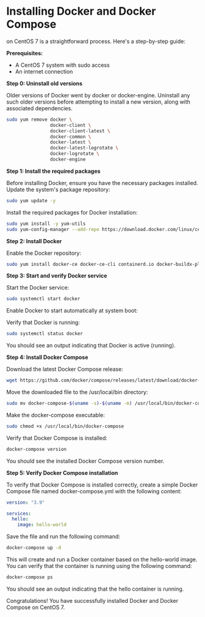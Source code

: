 # Installing Docker and Docker Compose
on CentOS 7 is a straightforward process. Here's a step-by-step guide:

**Prerequisites:**

- A CentOS 7 system with sudo access
- An internet connection

**Step 0: Uninstall old versions**

Older versions of Docker went by docker or docker-engine. Uninstall any such older versions before attempting to install a new version, along with associated dependencies.

```bash
sudo yum remove docker \
                docker-client \
                docker-client-latest \
                docker-common \
                docker-latest \
                docker-latest-logrotate \
                docker-logrotate \
                docker-engine
```

**Step 1: Install the required packages**

Before installing Docker, ensure you have the necessary packages installed. Update the system's package repository:

```bash
sudo yum update -y
```

Install the required packages for Docker installation:

```bash
sudo yum install -y yum-utils
sudo yum-config-manager --add-repo https://download.docker.com/linux/centos/docker-ce.repo
```

**Step 2: Install Docker**

Enable the Docker repository:

```bash
sudo yum install docker-ce docker-ce-cli containerd.io docker-buildx-plugin docker-compose-plugin
```

**Step 3: Start and verify Docker service**

Start the Docker service:

```bash
sudo systemctl start docker
```

Enable Docker to start automatically at system boot:

Verify that Docker is running:

```bash
sudo systemctl status docker
```

You should see an output indicating that Docker is active (running).

**Step 4: Install Docker Compose**

Download the latest Docker Compose release:

```bash
wget https://github.com/docker/compose/releases/latest/download/docker-compose-$(uname -s)-$(uname -m)
```

Move the downloaded file to the /usr/local/bin directory:

```bash
sudo mv docker-compose-$(uname -s)-$(uname -m) /usr/local/bin/docker-compose
```

Make the docker-compose executable:

```bash
sudo chmod +x /usr/local/bin/docker-compose
```

Verify that Docker Compose is installed:

```bash
docker-compose version
```

You should see the installed Docker Compose version number.

**Step 5: Verify Docker Compose installation**

To verify that Docker Compose is installed correctly, create a simple Docker Compose file named docker-compose.yml with the following content:

```yaml
version: "3.9"

services:
  hello:
    image: hello-world
```

Save the file and run the following command:

```bash
docker-compose up -d
```

This will create and run a Docker container based on the hello-world image. You can verify that the container is running using the following command:

```bash
docker-compose ps
```

You should see an output indicating that the hello container is running.

Congratulations! You have successfully installed Docker and Docker Compose on CentOS 7.
